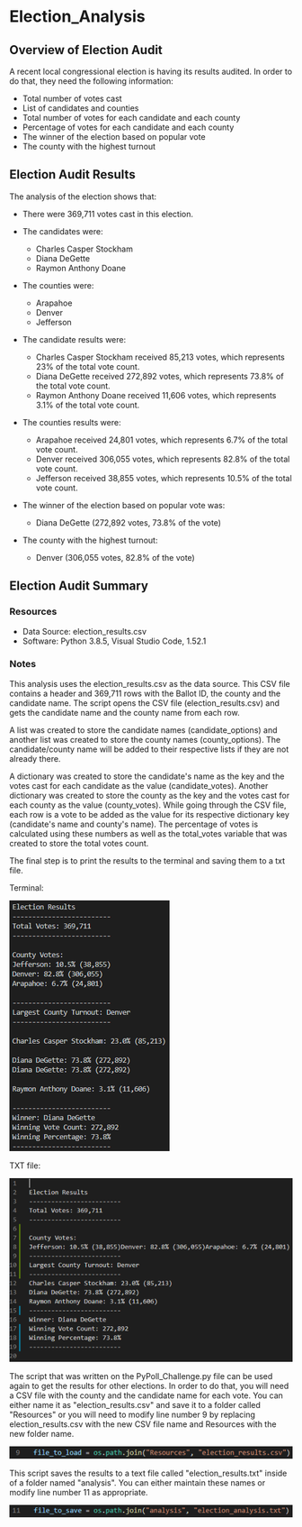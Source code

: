 # Election_Analysis

## Overview of Election Audit
A recent local congressional election is having its results audited. In order to do that, they need the following information:

- Total number of votes cast
- List of candidates and counties
- Total number of votes for each candidate and each county
- Percentage of votes for each candidate and each county
- The winner of the election based on popular vote
- The county with the highest turnout

## Election Audit Results
The analysis of the election shows that:
- There were 369,711 votes cast in this election.

- The candidates were:
    - Charles Casper Stockham
    - Diana DeGette
    - Raymon Anthony Doane
    
- The counties were:
    - Arapahoe
    - Denver
    - Jefferson
    
- The candidate results were:   
    - Charles Casper Stockham received 85,213 votes, which represents 23% of the total vote count.
    - Diana DeGette received 272,892 votes, which represents 73.8% of the total vote count.
    - Raymon Anthony Doane received 11,606 votes, which represents 3.1% of the total vote count.
    
- The counties results were: 
    - Arapahoe received 24,801 votes, which represents 6.7% of the total vote count.
    - Denver received 306,055 votes, which represents 82.8% of the total vote count.
    - Jefferson received 38,855 votes, which represents 10.5% of the total vote count.
    
- The winner of the election based on popular vote was:
    - Diana DeGette (272,892 votes, 73.8% of the vote)
    
- The county with the highest turnout:
    - Denver (306,055 votes, 82.8% of the vote)

## Election Audit Summary

### Resources
- Data Source: election_results.csv
- Software: Python 3.8.5, Visual Studio Code, 1.52.1
  
### Notes
This analysis uses the election_results.csv as the data source. This CSV file contains a header and 369,711 rows with the Ballot ID, the county and the candidate name. The script opens the CSV file (election_results.csv) and gets the candidate name and the county name from each row. 

A list was created to store the candidate names (candidate_options) and another list was created to store the county names (county_options). The candidate/county name will be added to their respective lists if they are not already there. 

A dictionary was created to store the candidate's name as the key and the votes cast for each candidate as the value (candidate_votes). Another dictionary was created to store the county as the key and the votes cast for each county as the value (county_votes). While going through the CSV file, each row is a vote to be added as the value for its respective dictionary key (candidate's name and county's name). The percentage of votes is calculated using these numbers as well as the total_votes variable that was created to store the total votes count.

The final step is to print the results to the terminal and saving them to a txt file. 

Terminal:

![Results printed to the terminal](./analysis/terminal.PNG)

TXT file:

![Results printed to analysis/election_results.txt](./analysis/txt.PNG)

The script that was written on the PyPoll_Challenge.py file can be used again to get the results for other elections. In order to do that, you will need a CSV file with the county and the candidate name for each vote. You can either name it as "election_results.csv" and save it to a folder called "Resources" or you will need to modify line number 9 by replacing election_results.csv with the new CSV file name and Resources with the new folder name.

![Line number 9: file_to_load = os.path.join("Resources", "election_results.csv")](./analysis/line9.PNG)

This script saves the results to a text file called "election_results.txt" inside of a folder named "analysis". You can either maintain these names or modify line number 11 as appropriate.

![Line number 11: file_to_save = os.path.join("analysis", "election_results.txt")](./analysis/line11.PNG)
